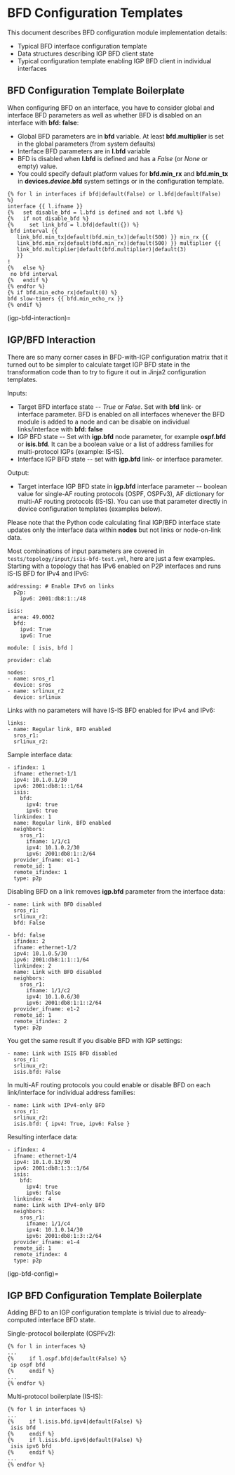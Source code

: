 # BFD Configuration Templates

This document describes BFD configuration module implementation details:

* Typical BFD interface configuration template
* Data structures describing IGP BFD client state
* Typical configuration template enabling IGP BFD client in individual interfaces

## BFD Configuration Template Boilerplate

When configuring BFD on an interface, you have to consider global and interface BFD parameters as well as whether BFD is disabled on an interface with **bfd: false**:

* Global BFD parameters are in **bfd** variable. At least **bfd.multiplier** is set in the global parameters (from system defaults)
* Interface BFD parameters are in **l.bfd** variable
* BFD is disabled when **l.bfd** is defined and has a *False* (or *None* or empty) value.
* You could specify default platform values for **bfd.min_rx** and **bfd.min_tx** in **devices._device_.bfd** system settings or in the configuration template.

```
{% for l in interfaces if bfd|default(False) or l.bfd|default(False) %}
interface {{ l.ifname }}
{%   set disable_bfd = l.bfd is defined and not l.bfd %}
{%   if not disable_bfd %}
{%     set link_bfd = l.bfd|default({}) %}
 bfd interval {{ 
   link_bfd.min_tx|default(bfd.min_tx)|default(500) }} min_rx {{ 
   link_bfd.min_rx|default(bfd.min_rx)|default(500) }} multiplier {{
   link_bfd.multiplier|default(bfd.multiplier)|default(3)
   }}
!
{%   else %}
 no bfd interval
{%   endif %}
{% endfor %}
{% if bfd.min_echo_rx|default(0) %}
bfd slow-timers {{ bfd.min_echo_rx }} 
{% endif %}
```

(igp-bfd-interaction)=
## IGP/BFD Interaction

There are so many corner cases in BFD-with-IGP configuration matrix that it turned out to be simpler to calculate target IGP BFD state in the transformation code than to try to figure it out in Jinja2 configuration templates.

Inputs:

* Target BFD interface state -- *True* or *False*. Set with **bfd** link- or interface parameter. BFD is enabled on all interfaces whenever the BFD module is added to a node and can be disable on individual links/interface with **bfd: false**
* IGP BFD state -- Set with **igp.bfd** node parameter, for example **ospf.bfd** or **isis.bfd**. It can be a boolean value or a list of address families for multi-protocol IGPs (example: IS-IS).
* Interface IGP BFD state -- set with **igp.bfd** link- or interface parameter.

Output:

* Target interface IGP BFD state in **igp.bfd** interface parameter -- boolean value for single-AF routing protocols (OSPF, OSPFv3), AF dictionary for multi-AF routing protocols (IS-IS). You can use that parameter directly in device configuration templates (examples below).

Please note that the Python code calculating final IGP/BFD interface state updates only the interface data within **nodes**  but not links or node-on-link data.

Most combinations of input parameters are covered in `tests/topology/input/isis-bfd-test.yml`, here are just a few examples. Starting with a topology that has IPv6 enabled on P2P interfaces and runs IS-IS BFD for IPv4 and IPv6:

```
addressing: # Enable IPv6 on links
  p2p:
    ipv6: 2001:db8:1::/48

isis:
  area: 49.0002
  bfd:
    ipv4: True
    ipv6: True

module: [ isis, bfd ]

provider: clab

nodes:
- name: sros_r1
  device: sros
- name: srlinux_r2
  device: srlinux
```

Links with no parameters will have IS-IS BFD enabled for IPv4 and IPv6:

```
links:
- name: Regular link, BFD enabled
  sros_r1:
  srlinux_r2:
```

Sample interface data:

```
- ifindex: 1
  ifname: ethernet-1/1
  ipv4: 10.1.0.1/30
  ipv6: 2001:db8:1::1/64
  isis:
    bfd:
      ipv4: true
      ipv6: true
  linkindex: 1
  name: Regular link, BFD enabled
  neighbors:
    sros_r1:
      ifname: 1/1/c1
      ipv4: 10.1.0.2/30
      ipv6: 2001:db8:1::2/64
  provider_ifname: e1-1
  remote_id: 1
  remote_ifindex: 1
  type: p2p
```

Disabling BFD on a link removes **igp.bfd** parameter from the interface data:

```
- name: Link with BFD disabled
  sros_r1:
  srlinux_r2:
  bfd: False
```

```
- bfd: false
  ifindex: 2
  ifname: ethernet-1/2
  ipv4: 10.1.0.5/30
  ipv6: 2001:db8:1:1::1/64
  linkindex: 2
  name: Link with BFD disabled
  neighbors:
    sros_r1:
      ifname: 1/1/c2
      ipv4: 10.1.0.6/30
      ipv6: 2001:db8:1:1::2/64
  provider_ifname: e1-2
  remote_id: 1
  remote_ifindex: 2
  type: p2p
```

You get the same result if you disable BFD with IGP settings:

```
- name: Link with ISIS BFD disabled
  sros_r1:
  srlinux_r2:
  isis.bfd: False
```

In multi-AF routing protocols you could enable or disable BFD on each link/interface for individual address families:

```
- name: Link with IPv4-only BFD
  sros_r1:
  srlinux_r2:
  isis.bfd: { ipv4: True, ipv6: False }
```

Resulting interface data:

```
- ifindex: 4
  ifname: ethernet-1/4
  ipv4: 10.1.0.13/30
  ipv6: 2001:db8:1:3::1/64
  isis:
    bfd:
      ipv4: true
      ipv6: false
  linkindex: 4
  name: Link with IPv4-only BFD
  neighbors:
    sros_r1:
      ifname: 1/1/c4
      ipv4: 10.1.0.14/30
      ipv6: 2001:db8:1:3::2/64
  provider_ifname: e1-4
  remote_id: 1
  remote_ifindex: 4
  type: p2p
```

(igp-bfd-config)=
## IGP BFD Configuration Template Boilerplate

Adding BFD to an IGP configuration template is trivial due to already-computed interface BFD state.

Single-protocol boilerplate (OSPFv2):

```
{% for l in interfaces %}
...
{%     if l.ospf.bfd|default(False) %}
 ip ospf bfd
{%     endif %}
...
{% endfor %}
```

Multi-protocol boilerplate (IS-IS):

```
{% for l in interfaces %}
...
{%     if l.isis.bfd.ipv4|default(False) %}
 isis bfd
{%     endif %}
{%     if l.isis.bfd.ipv6|default(False) %}
 isis ipv6 bfd
{%     endif %}
...
{% endfor %}
```
